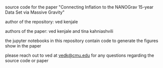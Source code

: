 source code for the paper "Connecting Inflation to the NANOGrav 15-year Data Set via Massive Gravity"

author of the repository: ved kenjale

authors of the paper: ved kenjale and tina kahniashvili

the jupyter notebooks in this repository contain code to generate the figures show in the paper

please reach out to ved at vedk@cmu.edu for any questions regarding the source code or paper
